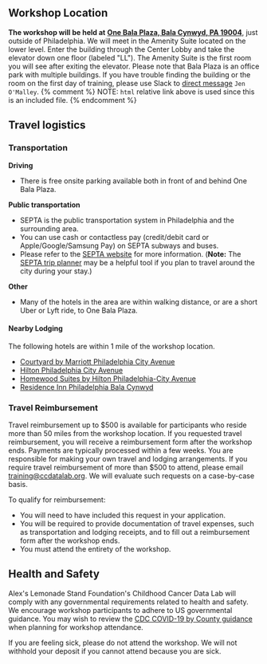 
<!--
INSTRUCTIONS:

Please update this file to reflect logistics for the workshop being taught.
Content in this page will automatically be rendered in the `workshop-logistics.md` page, which should _not_ be modified.
-->


## Workshop Location

**The workshop will be held at** [**One Bala Plaza, Bala Cynwyd, PA 19004**](https://www.google.com/maps/place/One+Bala+Plaza/@40.0073079,-75.2221085,17z/data=!3m1!4b1!4m5!3m4!1s0x89c6b89e7102a3b5:0x77dce0b150a7df52!8m2!3d40.0073798!4d-75.2199724?utm_campaign=CCDL_Workshops&utm_source=hs_email&utm_medium=email&_hsenc=p2ANqtz--pRa135WXpaamTCddydLZAXVv6QwBlCpR9HqVWrGN1EmHMVqdhOeW6wlCMhaR6eCaT1Ekh), just outside of Philadelphia.
We will meet in the Amenity Suite located on the lower level.
Enter the building through the Center Lobby and take the elevator down one floor (labeled "LL").
The Amenity Suite is the first room you will see after exiting the elevator.
Please note that Bala Plaza is an office park with multiple buildings.
If you have trouble finding the building or the room on the first day of training, please use Slack to [direct message](/software-setup/slack-procedures.html#using-direct-messages-during-training) `Jen O'Malley`.
 {% comment %}
 NOTE: `html` relative link above is used since this is an included file.
 {% endcomment %}

## Travel logistics
### Transportation

**Driving**

* There is free onsite parking available both in front of and behind One Bala Plaza.

**Public transportation**

* SEPTA is the public transportation system in Philadelphia and the surrounding area.
* You can use cash or contactless pay (credit/debit card or Apple/Google/Samsung Pay) on SEPTA subways and buses.
* Please refer to the [SEPTA website](https://www5.septa.org/travel/) for more information. (**Note:** The [SEPTA trip planner](https://beta-plan.septa.org/#/) may be a helpful tool if you plan to travel around the city during your stay.)

**Other**

* Many of the hotels in the area are within walking distance, or are a short Uber or Lyft ride, to One Bala Plaza.

#### Nearby Lodging

The following hotels are within 1 mile of the workshop location.

* [Courtyard by Marriott Philadelphia City Avenue](https://www.marriott.com/en-us/hotels/phlav-courtyard-philadelphia-city-avenue/overview/)
* [Hilton Philadelphia City Avenue](https://www.hilton.com/en/hotels/phlphhf-hilton-philadelphia-city-avenue/)
* [Homewood Suites by Hilton Philadelphia-City Avenue](https://www.hilton.com/en/hotels/phlcahw-homewood-suites-philadelphia-city-avenue)
* [Residence Inn Philadelphia Bala Cynwyd](https://www.marriott.com/en-us/hotels/phlrb-residence-inn-philadelphia-bala-cynwyd/overview/)

### Travel Reimbursement

Travel reimbursement up to $500 is available for participants who reside more than 50 miles from the workshop location.
If you requested travel reimbursement, you will receive a reimbursement form after the workshop ends.
Payments are typically processed within a few weeks.
You are responsible for making your own travel and lodging arrangements.
If you require travel reimbursement of more than $500 to attend, please email training@ccdatalab.org.
We will evaluate such requests on a case-by-case basis.

To qualify for reimbursement:

* You will need to have included this request in your application.
* You will be required to provide documentation of travel expenses, such as transportation and lodging receipts, and to fill out a reimbursement form after the workshop ends.
* You must attend the entirety of the workshop.

## Health and Safety

Alex's Lemonade Stand Foundation's Childhood Cancer Data Lab will comply with any governmental requirements related to health and safety.
We encourage workshop participants to adhere to US governmental guidance.
You may wish to review the [CDC COVID-19 by County guidance](https://www.cdc.gov/coronavirus/2019-ncov/your-health/covid-by-county.html) when planning for workshop attendance.

If you are feeling sick, please do not attend the workshop.
We will not withhold your deposit if you cannot attend because you are sick.
